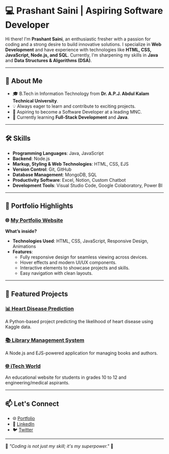 # 💻 Prashant Saini | Aspiring Software Developer

Hi there! I'm **Prashant Saini**, an enthusiastic fresher with a passion for coding and a strong desire to build innovative solutions. I specialize in **Web Development** and have experience with technologies like **HTML, CSS, JavaScript, Node.js, and SQL**. Currently, I'm sharpening my skills in **Java** and **Data Structures & Algorithms (DSA)**.

---

## 🚀 About Me
- 🎓 B.Tech in Information Technology from **Dr. A.P.J. Abdul Kalam Technical University**.
- 💡 Always eager to learn and contribute to exciting projects.
- 🎯 Aspiring to become a Software Developer at a leading MNC.
- 🌱 Currently learning **Full-Stack Development** and **Java**.

---

## 🛠️ Skills
- **Programming Languages**: Java, JavaScript  
- **Backend**: Node.js  
- **Markup, Styling & Web Technologies**: HTML, CSS, EJS  
- **Version Control**: Git, GitHub  
- **Database Management**: MongoDB, SQL  
- **Productivity Software**: Excel, Notion, Custom Chatbot  
- **Development Tools**: Visual Studio Code, Google Colaboratory, Power BI  

---

## 🌟 Portfolio Highlights
### 🌐 [My Portfolio Website](https://prashant-saini-22.vercel.app)
**What’s inside?**
- **Technologies Used**: HTML, CSS, JavaScript, Responsive Design, Animations
- **Features**:
  - Fully responsive design for seamless viewing across devices.
  - Hover effects and modern UI/UX components.
  - Interactive elements to showcase projects and skills.
  - Easy navigation with clean layouts.

---

## 📂 Featured Projects
### [📊 Heart Disease Prediction](https://github.com/prashantsaini1525/Heart-Disease-Predicition)
A Python-based project predicting the likelihood of heart disease using Kaggle data.

### [📚 Library Management System](https://github.com/prashantsaini1525/MyLibrary)
A Node.js and EJS-powered application for managing books and authors.

### [🌐 iTech World](https://github.com/prashantsaini1525/ITech)
An educational website for students in grades 10 to 12 and engineering/medical aspirants.

---

## 📫 Let's Connect
- 🌐 [Portfolio](https://prashant-saini-22.vercel.app)
- 💼 [LinkedIn](https://www.linkedin.com/in/prashant-saini)
- 🐦 [Twitter](https://x.com/Prashan58889893)

---

🌟 _"Coding is not just my skill; it's my superpower."_ 🌟
